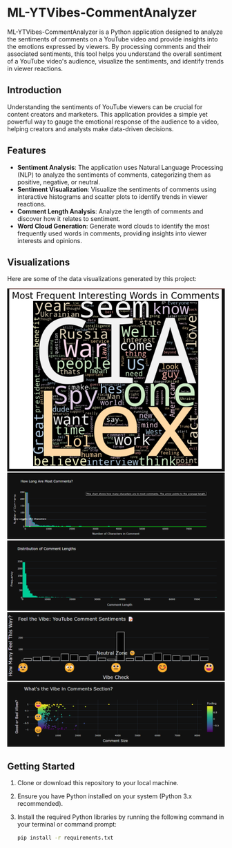 
# ML-YTVibes-CommentAnalyzer

ML-YTVibes-CommentAnalyzer is a Python application designed to analyze the sentiments of comments on a YouTube video and provide insights into the emotions expressed by viewers. By processing comments and their associated sentiments, this tool helps you understand the overall sentiment of a YouTube video's audience, visualize the sentiments, and identify trends in viewer reactions.

## Introduction

Understanding the sentiments of YouTube viewers can be crucial for content creators and marketers. This application provides a simple yet powerful way to gauge the emotional response of the audience to a video, helping creators and analysts make data-driven decisions.

## Features

- **Sentiment Analysis**: The application uses Natural Language Processing (NLP) to analyze the sentiments of comments, categorizing them as positive, negative, or neutral.
- **Sentiment Visualization**: Visualize the sentiments of comments using interactive histograms and scatter plots to identify trends in viewer reactions.
- **Comment Length Analysis**: Analyze the length of comments and discover how it relates to sentiment.
- **Word Cloud Generation**: Generate word clouds to identify the most frequently used words in comments, providing insights into viewer interests and opinions.

## Visualizations

Here are some of the data visualizations generated by this project:

![YT Comment Frequent Interesting Word Cloud](screenshots/YT_comment_frequent_interesting_word_cloud.png)
![YT Comment Length and Frequency Bar Chart](screenshots/YT_comment_length__and_frequency_barchart.png)
![YT Comment Length Distribution Bar Chart](screenshots/YT_comment_length_distribution_barchart.png)
![YT Comment Vibe Check Bar Chart](screenshots/YT_comment_vibe_check_barchart.png)
![YT Comment Vibe Scatter Plot](screenshots/YT_comment_vibe_scatterplot.png)

## Getting Started

1. Clone or download this repository to your local machine.
2. Ensure you have Python installed on your system (Python 3.x recommended).
3. Install the required Python libraries by running the following command in your terminal or command prompt:

   ```bash
   pip install -r requirements.txt
   ```
